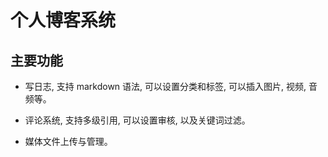 # 个人博客系统

## 主要功能

- 写日志, 支持 markdown 语法, 可以设置分类和标签, 可以插入图片, 视频, 音频等。

- 评论系统, 支持多级引用, 可以设置审核, 以及关键词过滤。

- 媒体文件上传与管理。
